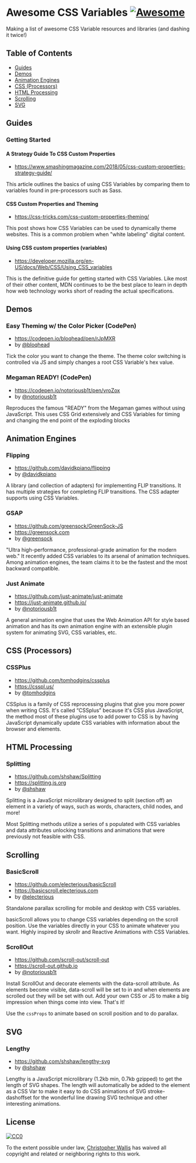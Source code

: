 # Awesome CSS Variables [![Awesome](https://awesome.re/badge-flat.svg)](https://awesome.re)

Making a list of awesome CSS Variable resources and libraries (and dashing it twice!)

## Table of Contents

- [Guides](#guides)
- [Demos](#demos)
- [Animation Engines](#animation-engines)
- [CSS (Processors)](#css-processors)
- [HTML Processing](#html-processing)
- [Scrolling](#scrolling)
- [SVG](#svg)

## Guides

### Getting Started

#### A Strategy Guide To CSS Custom Properties
* https://www.smashingmagazine.com/2018/05/css-custom-properties-strategy-guide/ 

This article outlines the basics of using CSS Variables by comparing them to variables found in pre-processors such as Sass.   

#### CSS Custom Properties and Theming
* https://css-tricks.com/css-custom-properties-theming/ 

This post shows how CSS Variables can be used to dynamically theme websites.  This is a common problem when "white labeling" digital content.

#### Using CSS custom properties (variables)
* https://developer.mozilla.org/en-US/docs/Web/CSS/Using_CSS_variables 

This is the definitive guide for getting started with CSS Variables. Like most of their other content, MDN continues to be the best place to learn in depth how web technology works short of reading the actual specifications.

## Demos

### Easy Theming w/ the Color Picker (CodePen)
* https://codepen.io/bloqhead/pen/rJpMXR
* by [@bloqhead](https://codepen.io/bloqhead)

Tick the color you want to change the theme. The theme color switching is controlled via JS and simply changes a root CSS Variable's hex value. 

### Megaman READY! (CodePen)
* https://codepen.io/notoriousb1t/pen/vroZox
* by [@notoriousb1t](https://github.com/notoriousb1t)

Reproduces the famous "READY" from the Megaman games without using JavaScript.  This uses CSS Grid extensively and CSS Variables for timing and changing the end point of the exploding blocks

## Animation Engines

### Flipping
* https://github.com/davidkpiano/flipping
* by [@davidkpiano](https://github.com/davidkpiano)

A library (and collection of adapters) for implementing FLIP transitions.  It has multiple strategies for completing FLIP transitions.  The CSS adapter supports using CSS Variables.

### GSAP
* https://github.com/greensock/GreenSock-JS 
* https://greensock.com 
* by [@greensock](https://github.com/greensock)

"Ultra high-performance, professional-grade animation for the modern web."  It recently added CSS variables to its arsenal of animation techniques.  Among animation engines, the team claims it to be the fastest and the most backward compatible.

### Just Animate 
* https://github.com/just-animate/just-animate
* https://just-animate.github.io/
* by [@notoriousb1t](https://github.com/notoriousb1t)

A general animation engine that uses the Web Animation API for style based animation and has its own animation engine with an extensible plugin system for animating SVG, CSS variables, etc.

## CSS (Processors)

### CSSPlus
* https://github.com/tomhodgins/cssplus
* https://csspl.us/
* by [@tomhodgins](https://github.com/tomhodgins)
 
CSSplus is a family of CSS reprocessing plugins that give you more power when writing CSS. It's called “CSSplus” because it's CSS plus JavaScript, the method most of these plugins use to add power to CSS is by having JavaScript dynamically update CSS variables with information about the browser and elements.

## HTML Processing

### Splitting 
* https://github.com/shshaw/Splitting
* https://splitting.js.org
* by [@shshaw](https://github.com/shshaw)

Splitting is a JavaScript microlibrary designed to split (section off) an element in a variety of ways, such as words, characters, child nodes, and more!

Most Splitting methods utilize a series of <span>s populated with CSS variables and data attributes unlocking transitions and animations that were previously not feasible with CSS.

## Scrolling

### BasicScroll 
* https://github.com/electerious/basicScroll
* https://basicscroll.electerious.com
* by [@electerious](https://github.com/electerious)

Standalone parallax scrolling for mobile and desktop with CSS variables.

basicScroll allows you to change CSS variables depending on the scroll position. Use the variables directly in your CSS to animate whatever you want. Highly inspired by skrollr and Reactive Animations with CSS Variables.

### ScrollOut 
* https://github.com/scroll-out/scroll-out
* https://scroll-out.github.io
* by [@notoriousb1t](https://github.com/notoriousb1t)

Install ScrollOut and decorate elements with the data-scroll attribute. As elements become visible, data-scroll will be set to in and when elements are scrolled out they will be set with out. Add your own CSS or JS to make a big impression when things come into view. That's it!

Use the `cssProps` to animate based on scroll position and to do parallax.

## SVG

### Lengthy 
* https://github.com/shshaw/lengthy-svg
* by [@shshaw](https://github.com/shshaw)

Lengthy is a JavaScript microlibrary (1.2kb min, 0.7kb gzipped) to get the length of SVG shapes. The length will automatically be added to the element as a CSS Var to make it easy to do CSS animations of SVG stroke-dashoffset for the wonderful line drawing SVG technique and other interesting animations.



## License

[![CC0](http://mirrors.creativecommons.org/presskit/buttons/88x31/svg/cc-zero.svg)](https://creativecommons.org/publicdomain/zero/1.0/)

To the extent possible under law, [Christopher Wallis](https://twitter.com/notoriousb1t) has waived all copyright and related or neighboring rights to this work.

